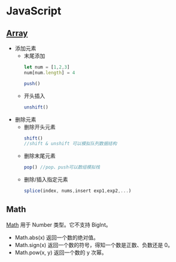 # JavaScript

## [Array](https://developer.mozilla.org/zh-CN/docs/Web/JavaScript/Reference/Global_Objects/Array)

- 添加元素
  - 末尾添加 
    ```js
    let num = [1,2,3]
    num[num.length] = 4
    
    push()
    ```
  - 开头插入
    ```js
    unshift()
    ```
- 删除元素
  - 删除开头元素
    ```js
    shift()
    //shift & unshift 可以模拟队列数据结构
    ```
  - 删除末尾元素
    ```js
    pop() //pop、push可以数组模拟栈
    ```
  - 删除/插入指定元素 
    ```js
    splice(index, nums,insert exp1,exp2,...)
    ```


## Math

[Math](https://developer.mozilla.org/zh-CN/docs/Web/JavaScript/Reference/Global_Objects/Math) 用于 Number 类型。它不支持 BigInt。

- Math.abs(x) 返回一个数的绝对值。
- Math.sign(x) 返回一个数的符号，得知一个数是正数、负数还是 0。
- Math.pow(x, y) 返回一个数的 y 次幂。
